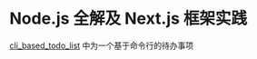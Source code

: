 # Node.js 全解及 Next.js 框架实践

[cli_based_todo_list](https://github.com/HoffmanZheng/Front-End-Demo/blob/main/node.js/file_based_todo_list) 中为一个基于命令行的待办事项
